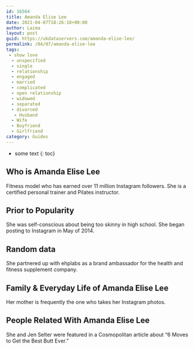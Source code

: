 ```yaml
---
id: 16564
title: Amanda Elise Lee
date: 2021-04-07T18:26:18+00:00
author: Laima
layout: post
guid: https://ukdataservers.com/amanda-elise-lee/
permalink: /04/07/amanda-elise-lee
tags:
 - show love
  - unspecified
  - single
  - relationship
  - engaged
  - married
  - complicated
  - open relationship
  - widowed
  - separated
  - divorced
   - Husband
  - Wife
  - Boyfriend
  - Girlfriend
category: Guides
---
```


* some text
{: toc}


## Who is Amanda Elise Lee
                  
                  
                  
Fitness model who has earned over 11 million Instagram followers. She is a certified personal trainer and Pilates instructor. 
                  
              
            
              
            
                
                
                
## Prior to Popularity
                  
                  
                  
She was self-conscious about being too skinny in high school. She began posting to Instagram in May of 2014.
                  
              
            
              
            
                
                
                
## Random data
                  
                  
                  
She partnered up with ehplabs as a brand ambassador for the health and fitness supplement company.
                  
              
            
              
            
                
                
                
## Family & Everyday Life of Amanda Elise Lee
                  
                  
                  
Her mother is frequently the one who takes her Instagram photos.
                  
              
            
              
            
                
                
                
## People Related With Amanda Elise Lee
                  
                  
                  
She and Jen Selter were featured in a Cosmopolitan article about &#8220;​6 Moves to Get the Best Butt Ever.&#8221;
                  
              
            
              
            
                
              
            
              
              
            
            
              
            
          
          
          